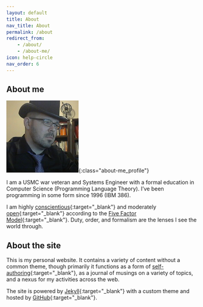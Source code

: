 ```yaml
---
layout: default
title: About
nav_title: About
permalink: /about
redirect_from:
    - /about/
    - /about-me/
icon: help-circle
nav_order: 6
---
```


## About me

![Profile Image](/images/profile/top-hat-justice.jpg){:class="about-me_profile"}

I am a USMC war veteran and Systems Engineer with a formal education in Computer Science (Programming Language Theory). 
I’ve been programming in some form since 1996 (IBM 386).

I am highly [conscientious](https://www.youtube.com/watch?v=q15eTySnWxc){:target="_blank"} and moderately
[open](https://www.youtube.com/watch?v=qRFxulvRC7I){:target="_blank"} according to the [Five Factor Model](https://en.wikipedia.org/wiki/Big_Five_personality_traits){:target="_blank"}.
Duty, order, and formalism are the lenses I see the world through.

## About the site

This is my personal website. It contains a variety of content without a common theme,
though primarily it functions as a form of [self-authoring](https://youtu.be/qa9u5t3C0AI){:target="_blank"},
as a journal of musings on a variety of topics, and a nexus for my activities across the web.

The site is powered by [Jekyll](https://jekyllrb.com/){:target="_blank"} with a custom theme and hosted by [GitHub](https://github.com/thenewobjective/thenewobjective.github.io){:target="_blank"}.
